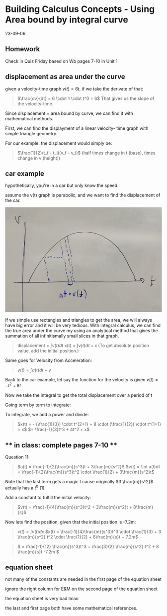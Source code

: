 Building Calculus Concepts - Using Area bound by integral curve
========
23-09-06

Homework
------
Check in Quiz Friday based on Wb pages 7-10 in Unit 1

displacement as area under the curve
------
given a velocity-time graph $v(t) = 6t$, if we take the derivate of that: 
> $\frac{dv}{dt} = 6 \cdot 1 \cdot t^0 = 6$
That gives us the slope of the velocity-time.

Since displacement = area bound by curve, we can find it with mathematical methods.

First, we can find the displayment of a linear velocity- time graph with simple triangle geometry.

For our example. the displacement would simply be: 

> $\frac{1}{2}(t_f - t_i)(v_f - v_i)$
(half times change in t (base), times change in v (height))

car example
--------
hypothetically, you're in a car but only know the speed.

assume the v(t) graph is parabolic, and we want to find the displacement of the car.

![Example Graph](/D%20APMECH/23-09-06/carExample.png)

If we simple use rectangles and triangles to get the area, we will always have big error and it will be very tedious. With integral calculus, we can find the true area under the curve my using an analytical method that gives the summation of all infinitismally small slices in that graph.

> displacement = $\int  v(t)dt$
> x(t) = $\int  v(t)dt + x$ (To get absolute position value, add the initial position.)

Same goes for Velocity from Acceleration:
> $v(t) = \int  a(t)dt + v$


Back to the car example, let say the function for the velocity is given $v(t) = -t^2 + 8t$

Now we take the integral to get the total displacement over a period of t

Going term by term to integrate: 

To integrate, we add a power and divide:
> $x(t) = - (\frac{1}{3}) \cdot t^{2+1} + 8 \cdot (\frac{1}{2}) \cdot t^{1+1} + x$
> $= \frac{-1}{3}t^3 + 4t^2 + x$

** in class: complete pages 7-10 **
---------

Question 11:
>$a(t) = \frac{-1}{2}\frac{m}{s^3}t + 3\frac{m}{s^2}$
>$v(t) = \int  a(t)dt = \frac{-1}{2}\frac{m}{s^3}t^2 \cdot \frac{1}{2} + 3\frac{m}{s^2}t$

Note that the last term gets a magic t cause originally $3 \frac{m}{s^2}$ actually has a ${t^0}$ (1)

Add a constant to fulfill the initial velocity:

>$v(t) = \frac{-1}{4}\frac{m}{s^3}t^2 + 3\frac{m}{s^2}t + 8\frac{m}{s}$

Now lets find the position, given that the initial position is -7.2m:
>$x(t) = \int  v(t) dx$
>$x(t) = \frac{-1}{4}\frac{m}{s^3}t^3 \cdot \frac{1}{3} + 3 \frac{m}{s^2} t^2 \cdot \frac{1}{2} + 8\frac{m}{s}t + 7.2m$

>$ = \frac{-1}{12} \frac{m}{s^3}t^3 + \frac{3}{2} \frac{m}{s^2} t^2 + 8 \frac{m}{s}t -7.2m $

equation sheet
------
not many of the constants are needed in the first page of the equation sheet

ignore the right column for E&M on the second page of the equation sheet

the equation sheet is very bad lmao

the last and first page both have some mathematical references.



